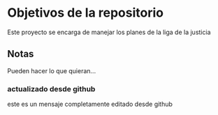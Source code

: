 # Objetivos de la repositorio

Este proyecto se encarga de manejar los planes de la liga de la justicia


## Notas
Pueden hacer lo que quieran...

### actualizado desde github
este es un mensaje completamente editado desde github
